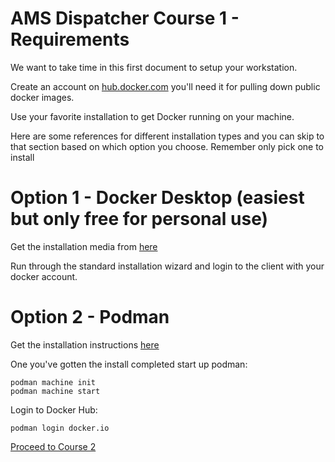 # AMS Dispatcher Course 1 - Requirements

We want to take time in this first document to setup your workstation.

Create an account on [hub.docker.com](https://hub.docker.com/signup) you'll need it for pulling down public docker images.

Use your favorite installation to get Docker running on your machine.

Here are some references for different installation types and you can skip to that section based on which option you choose.  Remember only pick one to install

# Option 1 - Docker Desktop (easiest but only free for personal use)

Get the installation media from [here](https://www.docker.com/products/docker-desktop/)

Run through the standard installation wizard and login to the client with your docker account.

# Option 2 - Podman

Get the installation instructions [here](https://podman.io/docs/installation)

One you've gotten the install completed start up podman:

```
podman machine init
podman machine start
```

Login to Docker Hub:

```
podman login docker.io
```

[ Proceed to Course 2 ](../Course2/README.md)
